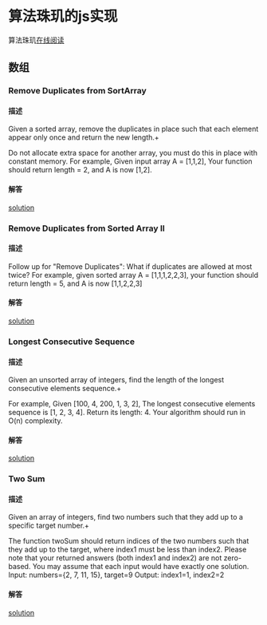 # 算法珠玑的js实现
  算法珠玑[在线阅读](https://www.gitbook.com/book/soulmachine/algorithm-essentials/details)
  
## 数组

### Remove Duplicates from SortArray

#### 描述

Given a sorted array, remove the duplicates in place such that each element appear only once and return the new length.+

Do not allocate extra space for another array, you must do this in place with constant memory.
For example, Given input array A = [1,1,2],
Your function should return length = 2, and A is now [1,2].

#### 解答

[solution](./src/数组/remove-duplicates-from-sorted-array/solution.js)

### Remove Duplicates from Sorted Array II

#### 描述

Follow up for "Remove Duplicates": What if duplicates are allowed at most twice?
For example, given sorted array A = [1,1,1,2,2,3], your function should return length = 5, and A is now [1,1,2,2,3]

#### 解答

[solution](./src/数组/remove-duplicates-from-sorted-array-II/solution.js)

### Longest Consecutive Sequence

#### 描述

Given an unsorted array of integers, find the length of the longest consecutive elements sequence.+

For example, Given [100, 4, 200, 1, 3, 2], The longest consecutive elements sequence is [1, 2, 3, 4]. Return its length: 4.
Your algorithm should run in O(n) complexity.

#### 解答

[solution](./src/数组/longest-consecutive-sequence/solution.js)

### Two Sum

#### 描述

Given an array of integers, find two numbers such that they add up to a specific target number.+

The function twoSum should return indices of the two numbers such that they add up to the target, where index1 must be less than index2. Please note that your returned answers (both index1 and index2) are not zero-based.
You may assume that each input would have exactly one solution.
Input: numbers={2, 7, 11, 15}, target=9
Output: index1=1, index2=2

#### 解答

[solution](./src/数组/two-sum/solution.js)

